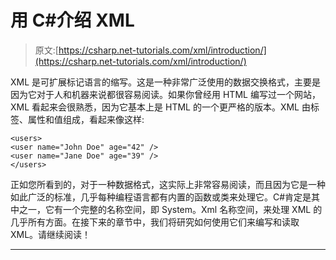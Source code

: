 # 用 C#介绍 XML

> 原文:[https://csharp.net-tutorials.com/xml/introduction/](https://csharp.net-tutorials.com/xml/introduction/)

XML 是可扩展标记语言的缩写。这是一种非常广泛使用的数据交换格式，主要是因为它对于人和机器来说都很容易阅读。如果你曾经用 HTML 编写过一个网站，XML 看起来会很熟悉，因为它基本上是 HTML 的一个更严格的版本。XML 由标签、属性和值组成，看起来像这样:

```
<users>
<user name="John Doe" age="42" />
<user name="Jane Doe" age="39" />
</users>
```

正如您所看到的，对于一种数据格式，这实际上非常容易阅读，而且因为它是一种如此广泛的标准，几乎每种编程语言都有内置的函数或类来处理它。C#肯定是其中之一，它有一个完整的名称空间，即 System。Xml 名称空间，来处理 XML 的几乎所有方面。在接下来的章节中，我们将研究如何使用它们来编写和读取 XML。请继续阅读！

* * *